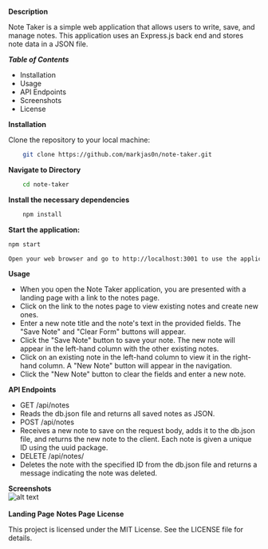 **Description**

Note Taker is a simple web application that allows users to write, save, and manage notes. This application uses an Express.js back end and stores note data in a JSON file.

***Table of Contents***

- Installation
- Usage
- API Endpoints
- Screenshots
- License

**Installation**

Clone the repository to your local machine:
```bash 
    git clone https://github.com/markjas0n/note-taker.git
```

**Navigate to Directory** 
```bash 
    cd note-taker
```
**Install the necessary dependencies** 
```bash
    npm install
 ```
**Start the application:**
```bash
npm start
```
```bash 
Open your web browser and go to http://localhost:3001 to use the application.**
```
**Usage**
-   When you open the Note Taker application, you are presented with a landing page with a link to the notes page.
-   Click on the link to the notes page to view existing notes and create new ones.
-   Enter a new note title and the note's text in the provided fields. The "Save Note" and "Clear Form" buttons will appear.
-   Click the "Save Note" button to save your note. The new note will appear in the left-hand column with the other existing notes.
-   Click on an existing note in the left-hand column to view it in the right-hand column. A "New Note" button will appear in the navigation.
-   Click the "New Note" button to clear the fields and enter a new note.

**API Endpoints**

-   GET /api/notes
-   Reads the db.json file and returns all saved notes as JSON.
-   POST /api/notes
-   Receives a new note to save on the request body, adds it to the db.json file, and returns the new note to the client. Each note is given a unique ID using the uuid package.
-   DELETE /api/notes/
-   Deletes the note with the specified ID from the db.json file and returns a message indicating the note was deleted.

**Screenshots**
<br> ![alt text](public/assets/img/GIFMaker_me.gif) </br>
<br> ![<alt text>](<public/assets/img/Screenshot 2024-07-30 at 9.38.09 PM.png>) </br>
**Landing Page**
**Notes Page**
**License**

This project is licensed under the MIT License. See the LICENSE file for details.

